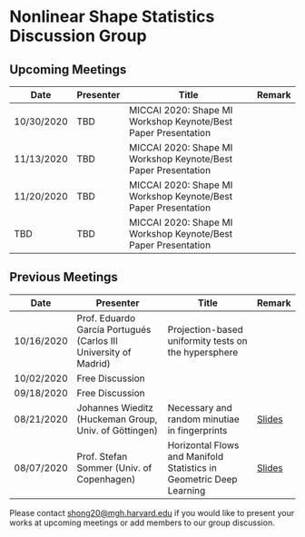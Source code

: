 # Nonlinear Shape Statistics Discussion Group

Upcoming Meetings
-----------------

| Date                   | Presenter                                   | Title                                                               | Remark |
|------------------------|---------------------------------------------|---------------------------------------------------------------------|--------|
| 10/30/2020             | TBD  | MICCAI 2020: Shape MI Workshop Keynote/Best Paper Presentation |       |
| 11/13/2020             | TBD  | MICCAI 2020: Shape MI Workshop Keynote/Best Paper Presentation  |       |
| 11/20/2020             | TBD  | MICCAI 2020: Shape MI Workshop Keynote/Best Paper Presentation  |       |
| TBD             | TBD  | MICCAI 2020: Shape MI Workshop Keynote/Best Paper Presentation  |       |


Previous Meetings
-----------------
| Date                   | Presenter                                   | Title                                                               | Remark |
|------------------------|---------------------------------------------|---------------------------------------------------------------------|--------|
| 10/16/2020             | Prof. Eduardo García Portugués (Carlos III University of Madrid) | Projection-based uniformity tests on the hypersphere  |       |
| 10/02/2020             | Free Discussion |                        |         |
| 09/18/2020             | Free Discussion |                        |         |
| 08/21/2020             | Johannes Wieditz (Huckeman Group, Univ. of Göttingen) | Necessary and random minutiae in fingerprints                       | [Slides](Talk_21_08_2020_Wieditz.pdf)        |
| 08/07/2020             | Prof. Stefan Sommer (Univ. of Copenhagen)   | Horizontal Flows and Manifold Statistics in Geometric Deep Learning |[Slides](https://slides.com/stefansommer/horizontal-flows-manifold-stochastics-geometric-deep-learning)|




Please contact shong20@mgh.harvard.edu if you would like to present your works at upcoming meetings or add members to our group discussion. 

